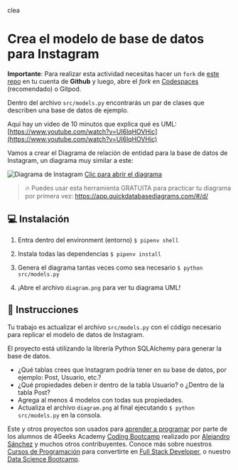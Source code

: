 clea<!--hide-->
# Crea el modelo de base de datos para Instagram
<!--endhide-->

**Importante**: Para realizar esta actividad necesitas hacer un `fork` de [este repo](https://github.com/breatheco-de/exercise-instagram-data-modeling) en tu cuenta de **Github** y luego, abre el *fork* en [Codespaces](https://4geeks.com/es/lesson/tutorial-de-github-codespaces) (recomendado) o Gitpod.

Dentro del archivo `src/models.py` encontrarás un par de clases que describen una base de datos de ejemplo.

Aquí hay un video de 10 minutos que explica qué es UML: [https://www.youtube.com/watch?v=UI6lqHOVHic](https://www.youtube.com/watch?v=UI6lqHOVHic)

Vamos a crear el Diagrama de relación de entidad para la base de datos de Instagram, un diagrama muy similar a este:

![Diagrama de Instagram](https://github.com/breatheco-de/exercise-instagram-data-modeling/blob/master/assets/example.png?raw=true)
[Clic para abrir el diagrama](https://app.quickdatabasediagrams.com/#/d/LxNXQZ)

> 🔥 Puedes usar esta herramienta GRATUITA para practicar tu diagrama por primera vez: https://app.quickdatabasediagrams.com/#/d/


## 💻 Instalación

1. Entra dentro del environment (entorno) `$ pipenv shell`

2. Instala todas las dependencias `$ pipenv install`

3. Genera el diagrama tantas veces como sea necesario `$ python src/models.py`

4. ¡Abre el archivo `diagram.png` para ver tu diagrama UML!


## 📝 Instrucciones

Tu trabajo es actualizar el archivo `src/models.py` con el código necesario para replicar el modelo de datos de Instagram.

El proyecto está utilizando la librería Python SQLAlchemy para generar la base de datos.

- ¿Qué tablas crees que Instagram podría tener en su base de datos, por ejemplo: Post, Usuario, etc.?
- ¿Qué propiedades deben ir dentro de la tabla Usuario? o ¿Dentro de la tabla Post?
- Agrega al menos 4 modelos con todas sus propiedades.
- Actualiza el archivo `diagram.png` al final ejecutando `$ python src/models.py` en la consola.

Este y otros proyectos son usados para [aprender a programar](https://4geeksacademy.com/es/aprender-a-programar/aprender-a-programar-desde-cero) por parte de los alumnos de 4Geeks Academy [Coding Bootcamp](https://4geeksacademy.com/us/coding-bootcamp) realizado por [Alejandro Sánchez](https://twitter.com/alesanchezr) y muchos otros contribuyentes. Conoce más sobre nuestros [Cursos de Programación](https://4geeksacademy.com/es/curso-de-programacion-desde-cero?lang=es) para convertirte en [Full Stack Developer](https://4geeksacademy.com/es/coding-bootcamps/desarrollador-full-stack/?lang=es), o nuestro [Data Science Bootcamp](https://4geeksacademy.com/es/coding-bootcamps/curso-datascience-machine-learning).
